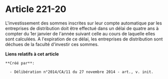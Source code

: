 # Article 221-20

L'investissement des sommes inscrites sur leur compte automatique par les entreprises de distribution doit être effectué dans
un délai de quatre ans à compter du 1er janvier de l'année suivant celle au cours de laquelle elles sont calculées. A
l'expiration de ce délai, les entreprises de distribution sont déchues de la faculté d'investir ces sommes.

**Liens relatifs à cet article**

	**Créé par**:

	  - Délibération n°2014/CA/11 du 27 novembre 2014 - art., v. init.
